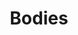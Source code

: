 ---
title: "Bodies"
draft: false
slug: "bodies"
weight: "4"
mainpage: true
related: true

block_project: {
	description: "(description coming soon)",
	bgcolor: "#03012b",
	fontcolor: "#fff",
	work: [ 
		{class: "gallery-col-12 w-md-50", path: "illustration_bodies-01.png"},
		{class: "gallery-col-12 w-md-50", path: "illustration_bodies-02.png"},
		{class: "gallery-col-12 w-md-50", path: "illustration_bodies-03.png"}
	]
}

---